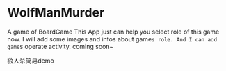 # WolfManMurder
A game of BoardGame
This App just can help you select role of this game now.
I will add some images and infos about game`s role.
And I can add game`s operate activity.
coming soon~

狼人杀简易demo

